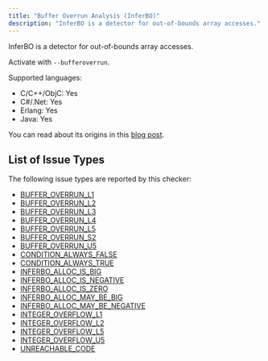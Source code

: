 ```yaml
---
title: "Buffer Overrun Analysis (InferBO)"
description: "InferBO is a detector for out-of-bounds array accesses."
---
```


InferBO is a detector for out-of-bounds array accesses.

Activate with `--bufferoverrun`.

Supported languages:
- C/C++/ObjC: Yes
- C#/.Net: Yes
- Erlang: Yes
- Java: Yes

You can read about its origins in this [blog post](https://research.fb.com/inferbo-infer-based-buffer-overrun-analyzer/).

## List of Issue Types

The following issue types are reported by this checker:
- [BUFFER_OVERRUN_L1](/docs/next/all-issue-types#buffer_overrun_l1)
- [BUFFER_OVERRUN_L2](/docs/next/all-issue-types#buffer_overrun_l2)
- [BUFFER_OVERRUN_L3](/docs/next/all-issue-types#buffer_overrun_l3)
- [BUFFER_OVERRUN_L4](/docs/next/all-issue-types#buffer_overrun_l4)
- [BUFFER_OVERRUN_L5](/docs/next/all-issue-types#buffer_overrun_l5)
- [BUFFER_OVERRUN_S2](/docs/next/all-issue-types#buffer_overrun_s2)
- [BUFFER_OVERRUN_U5](/docs/next/all-issue-types#buffer_overrun_u5)
- [CONDITION_ALWAYS_FALSE](/docs/next/all-issue-types#condition_always_false)
- [CONDITION_ALWAYS_TRUE](/docs/next/all-issue-types#condition_always_true)
- [INFERBO_ALLOC_IS_BIG](/docs/next/all-issue-types#inferbo_alloc_is_big)
- [INFERBO_ALLOC_IS_NEGATIVE](/docs/next/all-issue-types#inferbo_alloc_is_negative)
- [INFERBO_ALLOC_IS_ZERO](/docs/next/all-issue-types#inferbo_alloc_is_zero)
- [INFERBO_ALLOC_MAY_BE_BIG](/docs/next/all-issue-types#inferbo_alloc_may_be_big)
- [INFERBO_ALLOC_MAY_BE_NEGATIVE](/docs/next/all-issue-types#inferbo_alloc_may_be_negative)
- [INTEGER_OVERFLOW_L1](/docs/next/all-issue-types#integer_overflow_l1)
- [INTEGER_OVERFLOW_L2](/docs/next/all-issue-types#integer_overflow_l2)
- [INTEGER_OVERFLOW_L5](/docs/next/all-issue-types#integer_overflow_l5)
- [INTEGER_OVERFLOW_U5](/docs/next/all-issue-types#integer_overflow_u5)
- [UNREACHABLE_CODE](/docs/next/all-issue-types#unreachable_code)
